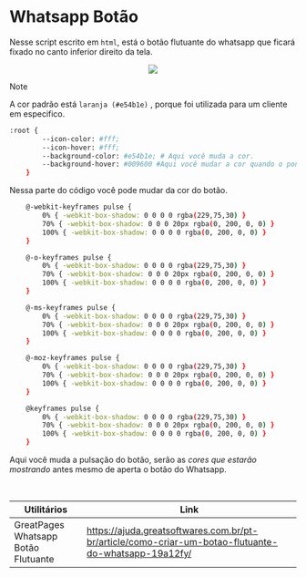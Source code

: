 # Whatsapp Botão

Nesse script escrito em `html`, está o botão flutuante do whatsapp que ficará fixado no canto inferior direito da tela.

<p align="center">
  <img src="https://github.com/suchsoak/Pacote-de-Front-end/blob/main/Whatsapp_Botão/Captura%20de%20tela%202025-03-25%20115648.png">
</p>

>[!NOTE]
> A cor padrão está `laranja (#e54b1e)` , porque foi utilizada para um cliente em especifico.

```sh
:root {
        --icon-color: #fff;
        --icon-hover: #fff;
        --background-color: #e54b1e; # Aqui você muda a cor.
        --background-hover: #009600 #Aqui você mudar a cor quando o ponteiro do mouse estiver em cima.
    }
```
Nessa parte do código você pode mudar da cor do botão.

```sh
    @-webkit-keyframes pulse {
        0% { -webkit-box-shadow: 0 0 0 0 rgba(229,75,30) }
        70% { -webkit-box-shadow: 0 0 0 20px rgba(0, 200, 0, 0) }
        100% { -webkit-box-shadow: 0 0 0 0 rgba(0, 200, 0, 0) }
    }

    @-o-keyframes pulse {
        0% { -webkit-box-shadow: 0 0 0 0 rgba(229,75,30) }
        70% { -webkit-box-shadow: 0 0 0 20px rgba(0, 200, 0, 0) }
        100% { -webkit-box-shadow: 0 0 0 0 rgba(0, 200, 0, 0) }
    }

    @-ms-keyframes pulse {
        0% { -webkit-box-shadow: 0 0 0 0 rgba(229,75,30) }
        70% { -webkit-box-shadow: 0 0 0 20px rgba(0, 200, 0, 0) }
        100% { -webkit-box-shadow: 0 0 0 0 rgba(0, 200, 0, 0) }
    }

    @-moz-keyframes pulse {
        0% { -webkit-box-shadow: 0 0 0 0 rgba(229,75,30) }
        70% { -webkit-box-shadow: 0 0 0 20px rgba(0, 200, 0, 0) }
        100% { -webkit-box-shadow: 0 0 0 0 rgba(0, 200, 0, 0) }
    }

    @keyframes pulse {
        0% { -webkit-box-shadow: 0 0 0 0 rgba(229,75,30) }
        70% { -webkit-box-shadow: 0 0 0 20px rgba(0, 200, 0, 0) }
        100% { -webkit-box-shadow: 0 0 0 0 rgba(0, 200, 0, 0) }
    }
```
Aqui você muda a pulsação do botão, serão as *cores que estarão mostrando* antes mesmo de aperta o botão do Whatsapp.

<br>

| Utilitários |  Link |
| ------ | ------ |
|  GreatPages Whatsapp Botão Flutuante  | https://ajuda.greatsoftwares.com.br/pt-br/article/como-criar-um-botao-flutuante-do-whatsapp-19a12fy/
